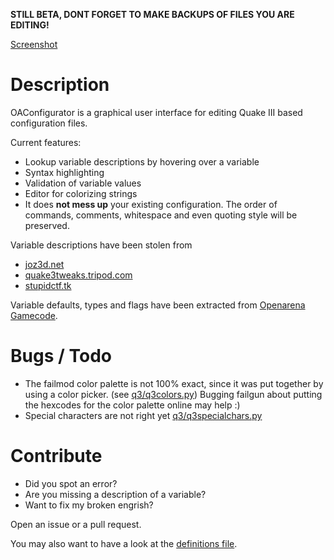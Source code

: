 **STILL BETA, DONT FORGET TO MAKE BACKUPS OF FILES YOU ARE EDITING!**

[Screenshot](http://pixelbanane.de/yafu/3928700682/oaconf.png)

Description
===========

OAConfigurator is a graphical user interface for editing Quake III based configuration files.

Current features:
- Lookup variable descriptions by hovering over a variable
- Syntax highlighting
- Validation of variable values
- Editor for colorizing strings
- It does __not mess up__ your existing configuration.
  The order of commands, comments, whitespace and even quoting style will be preserved.

Variable descriptions have been stolen from
- [joz3d.net](http://www.joz3d.net/html/q3console.html)
- [quake3tweaks.tripod.com](http://quake3tweaks.tripod.com/commands.html)
- [stupidctf.tk](http://stupidctf.tk/cvars)

Variable defaults, types and flags have been extracted from [Openarena Gamecode](https://github.com/OpenArena/gamecode).

Bugs / Todo
===========
- The failmod color palette is not 100% exact, since it was put together by using a color picker. (see [q3/q3colors.py](../blob/master/q3/q3colors.py))
  Bugging failgun about putting the hexcodes for the color palette online may help :)
- Special characters are not right yet [q3/q3specialchars.py](../blob/master/q3/q3specialchars.py)


Contribute
==========

- Did you spot an error?
- Are you missing a description of a variable?
- Want to fix my broken engrish?

Open an issue or a pull request.

You may also want to have a look at the [definitions file](../blob/master/config_data/oaconfigurator/make.py).
